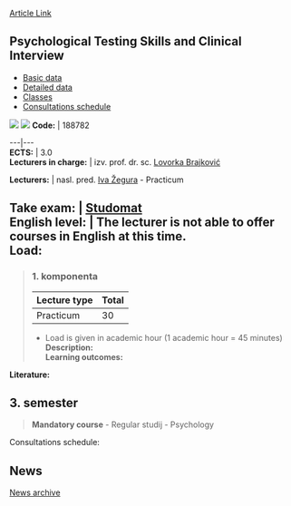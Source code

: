 [Article Link](https://www.fhs.hr/en/course/ptsaci)

## Psychological Testing Skills and Clinical Interview
  * [Basic data](https://www.fhs.hr/en/course/ptsaci#v1id-523824_436102_1_0 "Basic data")
  * [Detailed data](https://www.fhs.hr/en/course/ptsaci#v1id-523824_436102_1_1 "Detailed data")
  * [Classes](https://www.fhs.hr/en/course/ptsaci#v1id-523824_436102_1_2 "Classes")
  * [Consultations schedule](https://www.fhs.hr/en/course/ptsaci#v1id-523824_436102_1_3 "Consultations schedule")


[![](https://www.fhs.hr/img/flags/gif/hr.gif)](https://www.fhs.hr/predmet/vptki) [![](https://www.fhs.hr/img/flags/gif/gb.gif)](https://www.fhs.hr/en/course/ptsaci)
**Code:** |  188782  
  
---|---  
**ECTS:** |  3.0   
**Lecturers in charge:** |  izv. prof. dr. sc. [Lovorka Brajković](https://www.fhs.hr/staff/lovorka.brajkovic)   
  
**Lecturers:** |  nasl. pred. [Iva Žegura](https://www.fhs.hr/djelatnik/iva.zegura) - Practicum  
  
**Take exam:** |  [Studomat](http://www.isvu.hr/studomat)  
**English level:** |  The lecturer is not able to offer courses in English at this time.   
**Load:**  
---  
> ### 1. komponenta
> | Lecture type | Total  
> ---|---  
> Practicum | 30  
> * Load is given in academic hour (1 academic hour = 45 minutes)   
**Description:**  
> **Learning outcomes:**  

  
**Literature:**  

  
**3. semester**  
---  
> **Mandatory course** - Regular studij - Psychology  
>   
Consultations schedule: 


## News
[News archive](https://www.fhs.hr/en/course/ptsaci?@=215yp#news_115058 "News archive")
